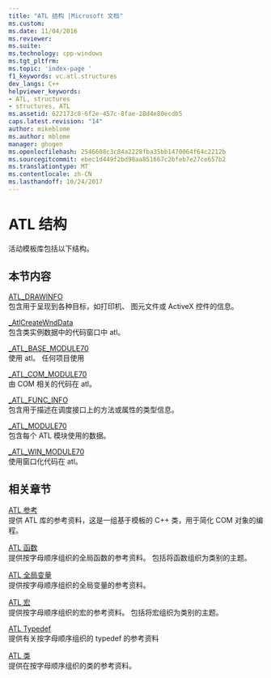 ```yaml
---
title: "ATL 结构 |Microsoft 文档"
ms.custom: 
ms.date: 11/04/2016
ms.reviewer: 
ms.suite: 
ms.technology: cpp-windows
ms.tgt_pltfrm: 
ms.topic: 'index-page '
f1_keywords: vc.atl.structures
dev_langs: C++
helpviewer_keywords:
- ATL, structures
- structures, ATL
ms.assetid: 622173c8-6f2e-457c-8fae-28d4e80ecdb5
caps.latest.revision: "14"
author: mikeblome
ms.author: mblome
manager: ghogen
ms.openlocfilehash: 2546608c3c84a2228fba35bb1470064f64c2212b
ms.sourcegitcommit: ebec1d449f2bd98aa851667c2bfeb7e27ce657b2
ms.translationtype: MT
ms.contentlocale: zh-CN
ms.lasthandoff: 10/24/2017
---
```

# <a name="atl-structures"></a>ATL 结构


活动模板库包括以下结构。  
  
## <a name="in-this-section"></a>本节内容  
 [ATL_DRAWINFO](../../atl/reference/atl-drawinfo-structure.md)  
 包含用于呈现到各种目标，如打印机、 图元文件或 ActiveX 控件的信息。  
  
 [_AtlCreateWndData](../../atl/reference/atlcreatewnddata-structure.md)  
 包含类实例数据中的代码窗口中 atl。  
  
 [_ATL_BASE_MODULE70](../../atl/reference/atl-base-module70-structure.md)  
 使用 atl。 任何项目使用  
  
 [_ATL_COM_MODULE70](../../atl/reference/atl-com-module70-structure.md)  
 由 COM 相关的代码在 atl。  
  
 [_ATL_FUNC_INFO](../../atl/reference/atl-func-info-structure.md)  
 包含用于描述在调度接口上的方法或属性的类型信息。  
  
 [_ATL_MODULE70](../../atl/reference/atl-module70-structure.md)  
 包含每个 ATL 模块使用的数据。  
  
 [_ATL_WIN_MODULE70](../../atl/reference/atl-win-module70-structure.md)  
 使用窗口化代码在 atl。  
  
## <a name="related-sections"></a>相关章节  
 [ATL 参考](../../atl/atl-com-desktop-components.md)  
 提供 ATL 库的参考资料，这是一组基于模板的 C++ 类，用于简化 COM 对象的编程。  
  
 [ATL 函数](../../atl/reference/atl-functions.md)  
 提供按字母顺序组织的全局函数的参考资料。 包括将函数组织为类别的主题。  
  
 [ATL 全局变量](../../atl/reference/atl-global-variables.md)  
 提供按字母顺序组织的全局变量的参考资料。  
  
 [ATL 宏](../../atl/reference/atl-macros.md)  
 提供按字母顺序组织的宏的参考资料。 包括将宏组织为类别的主题。  
  
 [ATL Typedef](../../atl/reference/atl-typedefs.md)  
 提供有关按字母顺序组织的 typedef 的参考资料  
  
 [ATL 类](../../atl/reference/atl-classes.md)  
 提供在按字母顺序组织的类的参考资料。
